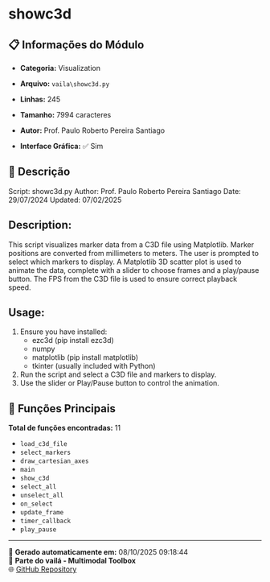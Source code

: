 # showc3d

## 📋 Informações do Módulo

- **Categoria:** Visualization
- **Arquivo:** `vaila\showc3d.py`
- **Linhas:** 245
- **Tamanho:** 7994 caracteres

- **Autor:** Prof. Paulo Roberto Pereira Santiago
- **Interface Gráfica:** ✅ Sim

## 📖 Descrição


Script: showc3d.py
Author: Prof. Paulo Roberto Pereira Santiago
Date: 29/07/2024
Updated: 07/02/2025

Description:
------------
This script visualizes marker data from a C3D file using Matplotlib.
Marker positions are converted from millimeters to meters.
The user is prompted to select which markers to display.
A Matplotlib 3D scatter plot is used to animate the data,
complete with a slider to choose frames and a play/pause button.
The FPS from the C3D file is used to ensure correct playback speed.

Usage:
------
1. Ensure you have installed:
   - ezc3d (pip install ezc3d)
   - numpy
   - matplotlib (pip install matplotlib)
   - tkinter (usually included with Python)
2. Run the script and select a C3D file and markers to display.
3. Use the slider or Play/Pause button to control the animation.


## 🔧 Funções Principais

**Total de funções encontradas:** 11

- `load_c3d_file`
- `select_markers`
- `draw_cartesian_axes`
- `main`
- `show_c3d`
- `select_all`
- `unselect_all`
- `on_select`
- `update_frame`
- `timer_callback`
- `play_pause`




---

📅 **Gerado automaticamente em:** 08/10/2025 09:18:44  
🔗 **Parte do vailá - Multimodal Toolbox**  
🌐 [GitHub Repository](https://github.com/vaila-multimodaltoolbox/vaila)
